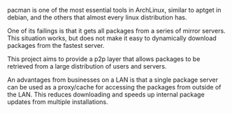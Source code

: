 pacman is one of the most essential tools in ArchLinux, similar to aptget in debian, and the others that almost every linux distribution has.

One of its failings is that it gets all packages from a series of mirror servers.  This situation works, but does not make it easy to dynamically download packages from the fastest server.

This project aims to provide a p2p layer that allows packages to be retrieved from a large distribution of users and servers.

An advantages from businesses on a LAN is that a single package server can be used as a proxy/cache for accessing the packages from outside of the LAN.  This reduces downloading and speeds up internal package updates from multiple installations.